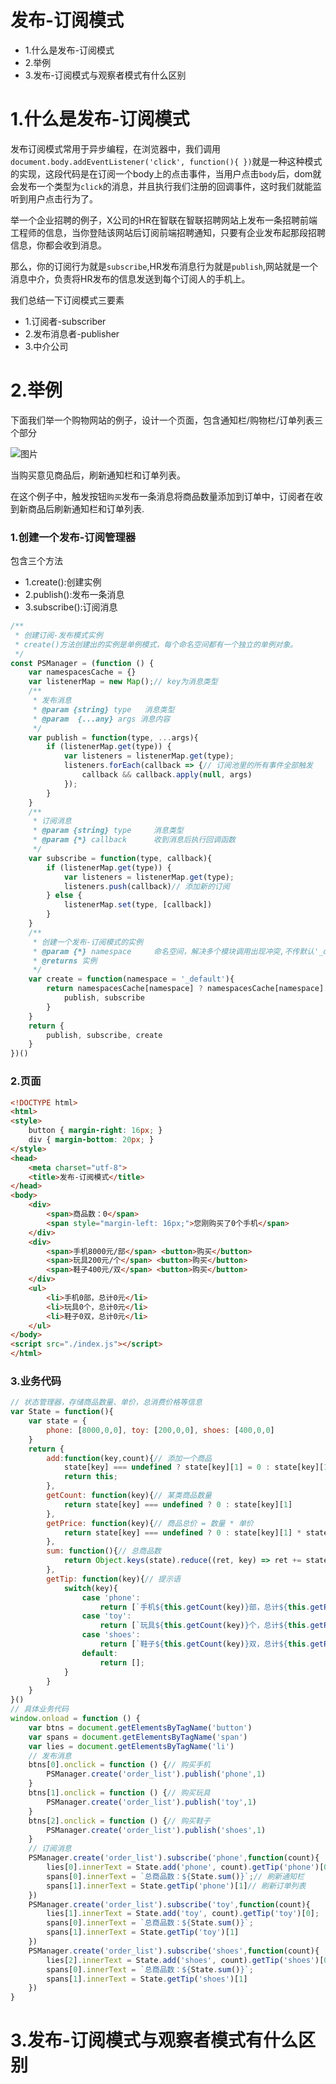 # 发布-订阅模式

- 1.什么是发布-订阅模式
- 2.举例
- 3.发布-订阅模式与观察者模式有什么区别

# 1.什么是发布-订阅模式
发布订阅模式常用于异步编程，在浏览器中，我们调用`document.body.addEventListener('click', function(){ })`就是一种这种模式的实现，这段代码是在订阅一个body上的点击事件，当用户点击`body`后，dom就会发布一个类型为`click`的消息，并且执行我们注册的回调事件，这时我们就能监听到用户点击行为了。

举一个企业招聘的例子，X公司的HR在智联在智联招聘网站上发布一条招聘前端工程师的信息，当你登陆该网站后订阅前端招聘通知，只要有企业发布起那段招聘信息，你都会收到消息。

那么，你的订阅行为就是`subscribe`,HR发布消息行为就是`publish`,网站就是一个消息中介，负责将HR发布的信息发送到每个订阅人的手机上。

我们总结一下订阅模式三要素
- 1.订阅者-subscriber
- 2.发布消息者-publisher
- 3.中介公司


# 2.举例
下面我们举一个购物网站的例子，设计一个页面，包含通知栏/购物栏/订单列表三个部分

![图片](./images/order_list.png)

当购买意见商品后，刷新通知栏和订单列表。

在这个例子中，触发按钮`购买`发布一条消息将商品数量添加到订单中，订阅者在收到新商品后刷新通知栏和订单列表.
### 1.创建一个发布-订阅管理器
包含三个方法
- 1.create():创建实例
- 2.publish():发布一条消息
- 3.subscribe():订阅消息
```js
/**
 * 创建订阅-发布模式实例
 * create()方法创建出的实例是单例模式，每个命名空间都有一个独立的单例对象。
 */
const PSManager = (function () {
    var namespacesCache = {}
    var listenerMap = new Map();// key为消息类型
    /**
     * 发布消息
     * @param {string} type   消息类型
     * @param  {...any} args 消息内容
     */
    var publish = function(type, ...args){
        if (listenerMap.get(type)) {
            var listeners = listenerMap.get(type);
            listeners.forEach(callback => {// 订阅池里的所有事件全部触发
                callback && callback.apply(null, args)
            });
        }
    }
    /**
     * 订阅消息
     * @param {string} type     消息类型
     * @param {*} callback      收到消息后执行回调函数
     */
    var subscribe = function(type, callback){
        if (listenerMap.get(type)) {
            var listeners = listenerMap.get(type);
            listeners.push(callback)// 添加新的订阅
        } else {
            listenerMap.set(type, [callback])
        }
    }
    /**
     * 创建一个发布-订阅模式的实例
     * @param {*} namespace     命名空间，解决多个模块调用出现冲突,不传默认'_default'
     * @returns 实例
     */
    var create = function(namespace = '_default'){
        return namespacesCache[namespace] ? namespacesCache[namespace] : {
            publish, subscribe
        }
    }
    return {
        publish, subscribe, create
    }
})()

```
### 2.页面
```html
<!DOCTYPE html>
<html>
<style>
    button { margin-right: 16px; }
    div { margin-bottom: 20px; }
</style>
<head>
    <meta charset="utf-8">
    <title>发布-订阅模式</title>
</head>
<body>
    <div>
        <span>商品数：0</span>
        <span style="margin-left: 16px;">您刚购买了0个手机</span>
    </div>
    <div>
        <span>手机8000元/部</span> <button>购买</button>
        <span>玩具200元/个</span> <button>购买</button> 
        <span>鞋子400元/双</span> <button>购买</button> 
    </div>
    <ul>
        <li>手机0部，总计0元</li>
        <li>玩具0个，总计0元</li>
        <li>鞋子0双，总计0元</li>
    </ul>
</body>
<script src="./index.js"></script>
</html>
```
### 3.业务代码
```js
// 状态管理器，存储商品数量、单价，总消费价格等信息
var State = function(){
    var state = {
        phone: [8000,0,0], toy: [200,0,0], shoes: [400,0,0]
    }
    return {
        add:function(key,count){// 添加一个商品
            state[key] === undefined ? state[key][1] = 0 : state[key][1] += count;
            return this;
        },
        getCount: function(key){// 某类商品数量
            return state[key] === undefined ? 0 : state[key][1]
        },
        getPrice: function(key){// 商品总价 = 数量 * 单价
            return state[key] === undefined ? 0 : state[key][1] * state[key][0];
        },
        sum: function(){// 总商品数
            return Object.keys(state).reduce((ret, key) => ret += state[key][1], 0);
        },
        getTip: function(key){// 提示语
            switch(key){
                case 'phone':
                    return [`手机${this.getCount(key)}部，总计${this.getPrice(key)}元`, '您刚购买了1部手机'];
                case 'toy':
                    return [`玩具${this.getCount(key)}个，总计${this.getPrice(key)}元`, '您刚购买了1个玩具']
                case 'shoes':
                    return [`鞋子${this.getCount(key)}双，总计${this.getPrice(key)}元`, '您刚购买了1双鞋子']
                default:
                    return [];
            }
        }
    }
}()
// 具体业务代码
window.onload = function () {
    var btns = document.getElementsByTagName('button')
    var spans = document.getElementsByTagName('span')
    var lies = document.getElementsByTagName('li')
    // 发布消息
    btns[0].onclick = function () {// 购买手机
        PSManager.create('order_list').publish('phone',1)
    }
    btns[1].onclick = function () {// 购买玩具
        PSManager.create('order_list').publish('toy',1)
    }
    btns[2].onclick = function () {// 购买鞋子
        PSManager.create('order_list').publish('shoes',1)
    }
    // 订阅消息
    PSManager.create('order_list').subscribe('phone',function(count){
        lies[0].innerText = State.add('phone', count).getTip('phone')[0];// 刷新通知栏
        spans[0].innerText = `总商品数：${State.sum()}`;// 刷新通知栏
        spans[1].innerText = State.getTip('phone')[1]// 刷新订单列表
    })
    PSManager.create('order_list').subscribe('toy',function(count){
        lies[1].innerText = State.add('toy', count).getTip('toy')[0];
        spans[0].innerText = `总商品数：${State.sum()}`;
        spans[1].innerText = State.getTip('toy')[1]
    })
    PSManager.create('order_list').subscribe('shoes',function(count){
        lies[2].innerText = State.add('shoes', count).getTip('shoes')[0];
        spans[0].innerText = `总商品数：${State.sum()}`;
        spans[1].innerText = State.getTip('shoes')[1]
    })
}
```

# 3.发布-订阅模式与观察者模式有什么区别
